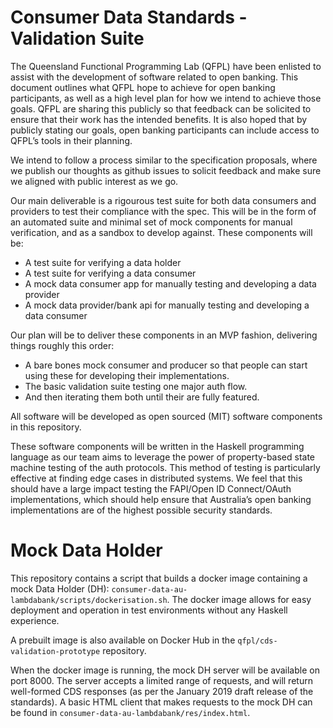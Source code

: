 # Consumer Data Standards - Validation Suite

The Queensland Functional Programming Lab (QFPL) have been enlisted to assist
with the development of software related to open banking. This document
outlines what QFPL hope to achieve for open banking participants, as well as a
high level plan for how we intend to achieve those goals. QFPL are sharing
this publicly so that feedback can be solicited to ensure that their work has
the intended benefits. It is also hoped that by publicly stating our goals,
open banking participants can include access to QFPL’s tools in their
planning.

We intend to follow a process similar to the specification proposals, where we
publish our thoughts as github issues to solicit feedback and make sure we
aligned with public interest as we go.

Our main deliverable is a rigourous test suite for both data consumers and
providers to test their compliance with the spec. This will be in the form of
an automated suite and minimal set of mock components for manual verification,
and as a sandbox to develop against. These components will be:

- A test suite for verifying a data holder
- A test suite for verifying a data consumer
- A mock data consumer app for manually testing and developing a data provider
- A mock data provider/bank api for manually testing and developing a data consumer

Our plan will be to deliver these components in an MVP fashion, delivering things
roughly this order:

- A bare bones mock consumer and producer so that people can start using these for
  developing their implementations.
- The basic validation suite testing one major auth flow.
- And then iterating them both until their are fully featured.

All software will be developed as open sourced (MIT) software components in this
repository.

These software components will be written in the Haskell programming language
as our team aims to leverage the power of property-based state machine testing
of the auth protocols. This method of testing is particularly effective at
finding edge cases in distributed systems. We feel that this should have a
large impact testing the FAPI/Open ID Connect/OAuth implementations, which
should help ensure that Australia’s open banking implementations are of the
highest possible security standards.

Mock Data Holder
============================================================================
This repository contains a script 
that builds a docker image containing a mock Data Holder (DH): `consumer-data-au-lambdabank/scripts/dockerisation.sh`. The docker image allows for easy deployment and operation in test
environments without any Haskell experience.

A prebuilt image is also available on Docker Hub in the `qfpl/cds-validation-prototype` repository.

When the docker image is running, the mock DH server will be available on port 8000. The server accepts a limited range of requests, and will return well-formed CDS responses (as per the January 2019 draft release of the standards). A basic HTML client that makes requests to the mock DH can be found in `consumer-data-au-lambdabank/res/index.html`.

